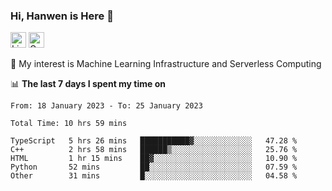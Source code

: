 ### Hi, Hanwen is Here 👋
<p>
	<a href="https://www.linkedin.com/in/liu-hanwen/"><img src="https://img.shields.io/badge/@hanwen-0A66C2?style=flat&logo=LinkedIn&logoColor=white" alt="Linkedin"  height="25px"/></a> 
	<a href="https://scholar.google.com/citations?user=HDF0su0AAAAJ"><img src="https://img.shields.io/badge/scholar-4385FE.svg?&style=plastic&logo=google-scholar&logoColor=white" alt="Google Scholar" height="25px"> </a>
</p>
🌱 My interest is Machine Learning Infrastructure and Serverless Computing

📊 **The last 7 days I spent my time on** 
<!--START_SECTION:waka-->

```text
From: 18 January 2023 - To: 25 January 2023

Total Time: 10 hrs 59 mins

TypeScript   5 hrs 26 mins   ███████████▓░░░░░░░░░░░░░   47.28 %
C++          2 hrs 58 mins   ██████▒░░░░░░░░░░░░░░░░░░   25.76 %
HTML         1 hr 15 mins    ██▓░░░░░░░░░░░░░░░░░░░░░░   10.90 %
Python       52 mins         ██░░░░░░░░░░░░░░░░░░░░░░░   07.59 %
Other        31 mins         █░░░░░░░░░░░░░░░░░░░░░░░░   04.58 %
```

<!--END_SECTION:waka-->


<!--
**david990917/david990917** is a ✨ _special_ ✨ repository because its `README.md` (this file) appears on your GitHub profile.

Here are some ideas to get you started:

- 🔭 I’m currently working on ...
- 🌱 I’m currently learning ...
- 👯 I’m looking to collaborate on ...
- 🤔 I’m looking for help with ...
- 💬 Ask me about ...
- 📫 How to reach me: ...
- 😄 Pronouns: ...
- ⚡ Fun fact: ...
-->
